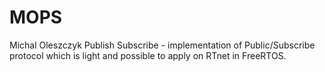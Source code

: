 # MOPS
Michal Oleszczyk Publish Subscribe - implementation of Public/Subscribe protocol which is light and possible to apply on RTnet in FreeRTOS.
